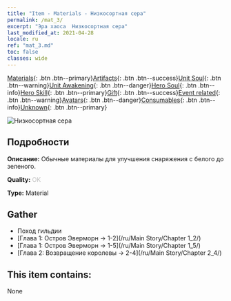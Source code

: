 ```yaml
---
title: "Item - Materials - Низкосортная сера"
permalink: /mat_3/
excerpt: "Эра хаоса  Низкосортная сера"
last_modified_at: 2021-04-28
locale: ru
ref: "mat_3.md"
toc: false
classes: wide
---
```

 [Materials](/ItemsRU/){: .btn .btn--primary}[Artifacts](/ItemsRU/Artifacts/){: .btn .btn--success}[Unit Soul](/ItemsRU/UnitSoul/){: .btn .btn--warning}[Unit Awakening](/ItemsRU/UnitAwakening/){: .btn .btn--danger}[Hero Soul](/ItemsRU/HeroSoul/){: .btn .btn--info}[Hero Skill](/ItemsRU/HeroSkill/){: .btn .btn--primary}[Gift](/ItemsRU/Gift/){: .btn .btn--success}[Event related](/ItemsRU/Events/){: .btn .btn--warning}[Avatars](/ItemsRU/Avatars/){: .btn .btn--danger}[Consumables](/ItemsRU/Consumables/){: .btn .btn--info}[Unknown](/ItemsRU/Unknown/){: .btn .btn--primary}

 ![Низкосортная сера](/images/t/i_cailiao_liuhuang1.png)

## Подробности
 **Описание:** Обычные материалы для улучшения снаряжения c белого до зеленого.

 **Quality:** <span style="color: #C0C0C0">OK</span>

 **Type:** Material

## Gather

*    Поход гильдии 
*    [Глава 1: Остров Эверморн -> 1-2](/ru/Main Story/Chapter 1_2/) 
*    [Глава 1: Остров Эверморн -> 1-5](/ru/Main Story/Chapter 1_5/) 
*    [Глава 2: Возвращение королевы -> 2-4](/ru/Main Story/Chapter 2_4/) 

## This item contains:

  None

